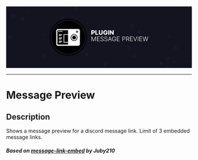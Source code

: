 ![Message Preview](assets/banner.png)

---

# Message Preview

## Description

Shows a message preview for a discord message link.
Limit of 3 embedded message links.

##### Based on [message-link-embed](https://github.com/Juby210/message-link-embed) by Juby210

